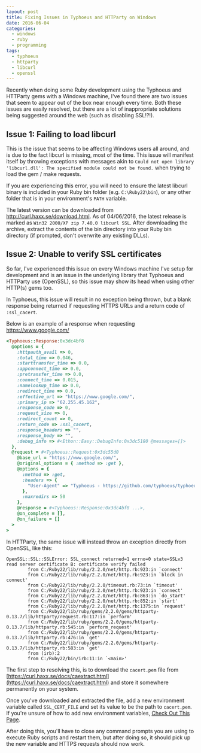 ```yaml
---
layout: post
title: Fixing Issues in Typhoeus and HTTParty on Windows
date: 2016-06-04
categories:
  - windows
  - ruby
  - programming
tags:
  - typhoeus
  - httparty
  - libcurl
  - openssl
---
```

Recently when doing some Ruby development using the Typhoeus and HTTParty gems with a Windows machine, I've found there are two issues that seem to appear out of the box near enough every time. Both these issues are easily resolved, but there are a lot of inappropriate solutions being suggested around the web (such as disabling SSL!?!).

## Issue 1: Failing to load libcurl
This is the issue that seems to be affecting Windows users all around, and is due to the fact libcurl is missing, most of the time. This issue will manifest itself by throwing exceptions with messages akin to `Could not open library 'libcurl.dll': The specified module could not be found.` when trying to load the gem / make requests.

If you are experiencing this error, you will need to ensure the latest libcurl binary is included in your Ruby bin folder (e.g. `C:\Ruby22\bin`), or any other folder that is in your environment's `PATH` variable.

The latest version can be downloaded from http://curl.haxx.se/download.html. As of 04/06/2016, the latest release is marked as `Win32 2000/XP zip 7.40.0 libcurl SSL`. After downloading the archive, extract the contents of the bin directory into your Ruby bin directory (if prompted, don't overwrite any existing DLLs).

## Issue 2: Unable to verify SSL certificates
So far, I've experienced this issue on every Windows machine I've setup for development and is an issue in the underlying library that Typhoeus and HTTParty use (OpenSSL), so this issue may show its head when using other HTTP(s) gems too.

In Typhoeus, this issue will result in no exception being thrown, but a blank response being returned if requesting HTTPS URLs and a return code of `:ssl_cacert`.

Below is an example of a response when requesting https://www.google.com/

```ruby
<Typhoeus::Response:0x3dc4bf8
  @options = {
    :httpauth_avail => 0,
    :total_time => 0.046,
    :starttransfer_time => 0.0,
    :appconnect_time => 0.0,
    :pretransfer_time => 0.0,
    :connect_time => 0.015,
    :namelookup_time => 0.0,
    :redirect_time => 0.0,
    :effective_url => "https://www.google.com/",
    :primary_ip => "62.255.45.162",
    :response_code => 0,
    :request_size => 0,
    :redirect_count => 0,
    :return_code => :ssl_cacert,
    :response_headers => "",
    :response_body => "",
    :debug_info => #<Ethon::Easy::DebugInfo:0x3dc5180 @messages=[]>
  },
  @request = #<Typhoeus::Request:0x3dc55d0
    @base_url = "https://www.google.com/",
    @original_options = { :method => :get },
    @options = {
      :method => :get,
      :headers => {
        "User-Agent" => "Typhoeus - https://github.com/typhoeus/typhoeus"
      },
      :maxredirs => 50
    },
    @response = #<Typhoeus::Response:0x3dc4bf8 ...>,
    @on_complete = [],
    @on_failure = []
  >
>
```

In HTTParty, the same issue will instead throw an exception directly from OpenSSL, like this:

```
OpenSSL::SSL::SSLError: SSL_connect returned=1 errno=0 state=SSLv3 read server certificate B: certificate verify failed
        from C:/Ruby22/lib/ruby/2.2.0/net/http.rb:923:in `connect'
        from C:/Ruby22/lib/ruby/2.2.0/net/http.rb:923:in `block in connect'
        from C:/Ruby22/lib/ruby/2.2.0/timeout.rb:73:in `timeout'
        from C:/Ruby22/lib/ruby/2.2.0/net/http.rb:923:in `connect'
        from C:/Ruby22/lib/ruby/2.2.0/net/http.rb:863:in `do_start'
        from C:/Ruby22/lib/ruby/2.2.0/net/http.rb:852:in `start'
        from C:/Ruby22/lib/ruby/2.2.0/net/http.rb:1375:in `request'
        from C:/Ruby22/lib/ruby/gems/2.2.0/gems/httparty-0.13.7/lib/httparty/request.rb:117:in `perform'
        from C:/Ruby22/lib/ruby/gems/2.2.0/gems/httparty-0.13.7/lib/httparty.rb:545:in `perform_request'
        from C:/Ruby22/lib/ruby/gems/2.2.0/gems/httparty-0.13.7/lib/httparty.rb:476:in `get'
        from C:/Ruby22/lib/ruby/gems/2.2.0/gems/httparty-0.13.7/lib/httparty.rb:583:in `get'
        from (irb):2
        from C:/Ruby22/bin/irb:11:in `<main>'
```

The first step to resolving this, is to download the `cacert.pem` file from [https://curl.haxx.se/docs/caextract.html](https://curl.haxx.se/docs/caextract.html) and store it somewhere permanently on your system.

Once you've downloaded and extracted the file, add a new environment variable called `SSL_CERT_FILE` and set its value to be the path to `cacert.pem`. If you're unsure of how to add new environment variables, [Check Out This Page](https://www.microsoft.com/resources/documentation/windows/xp/all/proddocs/en-us/sysdm_advancd_environmnt_addchange_variable.mspx?mfr=true).

After doing this, you'll have to close any command prompts you are using to execute Ruby scripts and restart them, but after doing so, it should pick up the new variable and HTTPS requests should now work.

